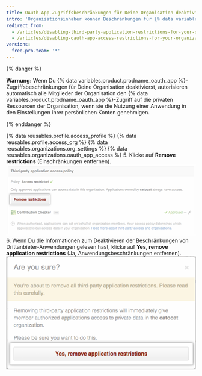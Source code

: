 ```yaml
---
title: OAuth-App-Zugriffsbeschränkungen für Deine Organisation deaktivieren
intro: 'Organisationsinhaber können Beschränkungen für {% data variables.product.prodname_oauth_app %}s aufheben, die Zugriff auf die Ressourcen der Organisation haben.'
redirect_from:
  - /articles/disabling-third-party-application-restrictions-for-your-organization/
  - /articles/disabling-oauth-app-access-restrictions-for-your-organization
versions:
  free-pro-team: '*'
---
```


{% danger %}

**Warnung:** Wenn Du {% data variables.product.prodname_oauth_app %}-Zugriffsbeschränkungen für Deine Organisation deaktivierst, autorisieren automatisch alle Mitglieder der Organisation den {% data variables.product.prodname_oauth_app %}-Zugriff auf die privaten Ressourcen der Organisation, wenn sie die Nutzung einer Anwendung in den Einstellungen ihrer persönlichen Konten genehmigen.

{% enddanger %}

{% data reusables.profile.access_profile %}
{% data reusables.profile.access_org %}
{% data reusables.organizations.org_settings %}
{% data reusables.organizations.oauth_app_access %}
5. Klicke auf **Remove restrictions** (Einschränkungen entfernen). ![Schaltfläche „Remove restrictions“ (Beschränkungen entfernen)](/assets/images/help/settings/settings-third-party-remove-restrictions.png)
6. Wenn Du die Informationen zum Deaktivieren der Beschränkungen von Drittanbieter-Anwendungen gelesen hast, klicke auf **Yes, remove application restrictions** (Ja, Anwendungsbeschränkungen entfernen). ![Schaltfläche „Remove confirmation" (Bestätigen der Entfernung)](/assets/images/help/settings/settings-third-party-confirm-disable.png)
